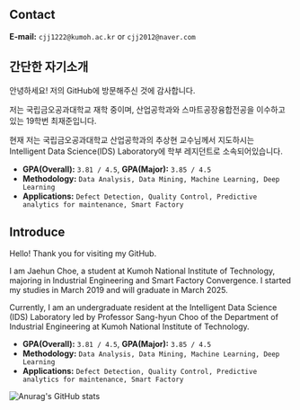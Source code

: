 ## Contact
**E-mail:** `cjj1222@kumoh.ac.kr` or `cjj2012@naver.com`

## 간단한 자기소개

안녕하세요! 저의 GitHub에 방문해주신 것에 감사합니다.

저는 국립금오공과대학교 재학 중이며, 산업공학과와 스마트공장융합전공을 이수하고 있는 19학번 최재준입니다.

현재 저는 국립금오공과대학교 산업공학과의 추상현 교수님께서 지도하시는 Intelligent Data Science(IDS) Laboratory에 학부 레지던트로 소속되어있습니다.

-	**GPA(Overall):** `3.81 / 4.5`, **GPA(Major):** `3.85 / 4.5`
- **Methodology:** `Data Analysis, Data Mining, Machine Learning, Deep Learning`
- **Applications:** `Defect Detection, Quality Control, Predictive analytics for maintenance, Smart Factory`



## Introduce

Hello! Thank you for visiting my GitHub.

I am Jaehun Choe, a student at Kumoh National Institute of Technology, majoring in Industrial Engineering and Smart Factory Convergence. I started my studies in March 2019 and will graduate in March 2025.

Currently, I am an undergraduate resident at the Intelligent Data Science (IDS) Laboratory led by Professor Sang-hyun Choo of the Department of Industrial Engineering at Kumoh National Institute of Technology.

-	**GPA(Overall):** `3.81 / 4.5`, **GPA(Major):** `3.85 / 4.5`
- **Methodology:** `Data Analysis, Data Mining, Machine Learning, Deep Learning`
- **Applications:** `Defect Detection, Quality Control, Predictive analytics for maintenance, Smart Factory`



![Anurag's GitHub stats](https://github-readme-stats.vercel.app/api?username=jaejunchoe&show_icons=true&theme=dracula)




